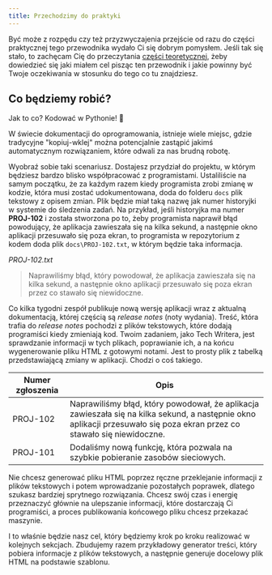 ```yaml
---
title: Przechodzimy do praktyki
---
```


Być może z rozpędu czy też przyzwyczajenia przejście od razu do części
praktycznej tego przewodnika wydało Ci się dobrym pomysłem. Jeśli tak się stało,
to zachęcam Cię do przeczytania [części teoretycznej](teoria.md), żeby
dowiedzieć się jaki miałem cel pisząc ten przewodnik i jakie powinny być Twoje
oczekiwania w stosunku do tego co tu znajdziesz.

## Co będziemy robić?

Jak to co? Kodować w Pythonie! 🙂

W świecie dokumentacji do oprogramowania, istnieje wiele miejsc, gdzie
tradycyjne "kopiuj-wklej" można potencjalnie zastąpić jakimś automatycznym
rozwiązaniem, które odwali za nas brudną robotę.

Wyobraź sobie taki scenariusz. Dostajesz przydział do projektu, w którym
będziesz bardzo blisko współpracować z programistami. Ustaliliście na samym
początku, że za każdym razem kiedy programista zrobi zmianę w kodzie, która musi
zostać udokumentowana, doda do folderu `docs` plik tekstowy z opisem zmian. Plik
będzie miał taką nazwę jak numer historyjki w systemie do śledzenia zadań. Na
przykład, jeśli historyjka ma numer **PROJ-102** i została stworzona po to, żeby
programista naprawił błąd powodujący, że aplikacja zawieszała się na kilka
sekund, a następnie okno aplikacji przesuwało się poza ekran, to programista w
repozytorium z kodem doda plik `docs\PROJ-102.txt`, w którym będzie taka
informacja.

_PROJ-102.txt_

> Naprawiliśmy błąd, który powodował, że aplikacja zawieszała się na kilka
> sekund, a następnie okno aplikacji przesuwało się poza ekran przez co stawało
> się niewidoczne.

Co kilka tygodni zespół publikuje nową wersję aplikacji wraz z aktualną
dokumentacją, której częścią są _release notes_ (noty wydania). Treść, która
trafia do _release notes_ pochodzi z plików tekstowych, które dodają programiści
kiedy zmieniają kod. Twoim zadaniem, jako Tech Writera, jest sprawdzanie
informacji w tych plikach, poprawianie ich, a na końcu wygenerowanie pliku HTML
z gotowymi notami. Jest to prosty plik z tabelką przedstawiającą zmiany w
aplikacji. Chodzi o coś takiego.

| Numer zgłoszenia | Opis                                                                                                                                                                    |
| ---------------- | ----------------------------------------------------------------------------------------------------------------------------------------------------------------------- |
| PROJ-102         | Naprawiliśmy błąd, który powodował, że aplikacja zawieszała się na kilka sekund, a następnie okno aplikacji przesuwało się poza ekran przez co stawało się niewidoczne. |
| PROJ-101         | Dodaliśmy nową funkcję, która pozwala na szybkie pobieranie zasobów sieciowych.                                                                                         |

Nie chcesz generować pliku HTML poprzez ręczne przeklejanie informacji z plików
tekstowych i potem wprowadzanie pozostałych poprawek, dlatego szukasz bardziej
sprytnego rozwiązania. Chcesz swój czas i energię przeznaczyć głównie na
ulepszanie informacji, które dostarczają Ci programiści, a proces publikowania
końcowego pliku chcesz przekazać maszynie.

I to właśnie będzie nasz cel, który będziemy krok po kroku realizować w
kolejnych sekcjach. Zbudujemy razem przykładowy generator treści, który pobiera
informacje z plików tekstowych, a następnie generuje docelowy plik HTML na
podstawie szablonu.
